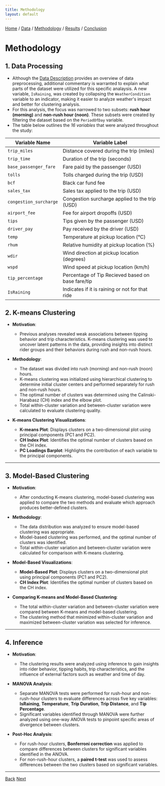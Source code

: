 ```yaml
---
title: Methodology
layout: default
--- 
```

[Home](index.md) / [Data](Data.md) / [Methodology](Methodology.md) / [Results](Results.md) / [Conclusion](Conclusion.md)


# **Methodology**

## 1. **Data Processing**
- Although the [Data Description](Data.md) provides an overview of data preprocessing, additional commentary is warranted to explain what parts of the dataset were utilized for this specific analaysis. A new variable, `IsRaining`, was created by collapsing the `WeatherCondition` variable to an indicator, making it easier to analyze weather's impact and better for clustering analysis.
- For this analysis, the focus was narrowed to two subsets: **rush hour (morning)** and **non-rush hour (noon)**. These subsets were created by filtering the dataset based on the `PeriodOfDay` variable.
- The table below outlines the *16 variables* that were analyzed throughout the study:

| Variable Name          | Variable Label                                           |
|------------------------|----------------------------------------------------------|
| `trip_miles`            | Distance covered during the trip (miles)                |
| `trip_time`             | Duration of the trip (seconds)                          |
| `base_passenger_fare`   | Fare paid by the passenger (USD)                        |
| `tolls`                 | Tolls charged during the trip (USD)                     |
| `bcf`                   | Black car fund fee                                      |
| `sales_tax`             | Sales tax applied to the trip (USD)                     |
| `congestion_surcharge`  | Congestion surcharge applied to the trip (USD)          |
| `airport_fee`           | Fee for airport dropoffs (USD)                          |
| `tips`                  | Tips given by the passenger (USD)                       |
| `driver_pay`            | Pay received by the driver (USD)                        |
| `temp`                  | Temperature at pickup location (°C)                     |
| `rhum`                  | Relative humidity at pickup location (%)                |
| `wdir`                  | Wind direction at pickup location (degrees)             |
| `wspd`                  | Wind speed at pickup location (km/h)                    |
| `tip_percentage`        | Percentage of Tip Recieved based on base fare/tip       |
| `IsRaining`             | Indicates if it is raining or not for that ride         |

## 2. **K-means Clustering**
- **Motivation**:
  - Previous analyses revealed weak associations between tipping behavior and trip characteristics. K-means clustering was used to uncover latent patterns in the data, providing insights into distinct rider groups and their behaviors during rush and non-rush hours.

- **Methodology**:
  - The dataset was divided into rush (morning) and non-rush (noon) hours.
  - K-means clustering was initialized using hierarchical clustering to determine initial cluster centers and performed separately for rush and non-rush hours.
  - The optimal number of clusters was determined using the Calinski-Harabasz (CH) index and the elbow plot.
  - Total within-cluster variation and between-cluster variation were calculated to evaluate clustering quality.

- **K-means Clustering Visualizations**:
  - **K-means Plot**: Displays clusters on a two-dimensional plot using principal components (PC1 and PC2).
  - **CH Index Plot**: Identifies the optimal number of clusters based on the CH index.
  - **PC Loadings Barplot**: Highlights the contribution of each variable to the principal components.

---

## 3. **Model-Based Clustering**
- **Motivation**:
  - After conducting K-means clustering, model-based clustering was applied to compare the two methods and evaluate which approach produces better-defined clusters.

- **Methodology**:
  - The data distribution was analyzed to ensure model-based clustering was appropriate.
  - Model-based clustering was performed, and the optimal number of clusters was identified.
  - Total within-cluster variation and between-cluster variation were calculated for comparison with K-means clustering.

- **Model-Based Visualizations**:
  - **Model-Based Plot**: Displays clusters on a two-dimensional plot using principal components (PC1 and PC2).
  - **CH Index Plot**: Identifies the optimal number of clusters based on the CH index.

- **Comparing K-means and Model-Based Clustering**:
  - The total within-cluster variation and between-cluster variation were compared between K-means and model-based clustering.
  - The clustering method that minimized within-cluster variation and maximized between-cluster variation was selected for inference.

---

## **4. Inference**

- **Motivation**:
  - The clustering results were analyzed using inference to gain insights into rider behavior, tipping habits, trip characteristics, and the influence of external factors such as weather and time of day. 

- **MANOVA Analysis**:
  - Separate MANOVA tests were performed for rush-hour and non-rush-hour clusters to evaluate differences across five key variables: **IsRaining**, **Temperature**, **Trip Duration**, **Trip Distance**, and **Tip Percentage**.
  - Significant variables identified through MANOVA were further analyzed using one-way ANOVA tests to pinpoint specific areas of divergence between clusters.

- **Post-Hoc Analysis**:
  - For rush-hour clusters, **Bonferroni correction** was applied to compare differences between clusters for significant variables identified in the ANOVA.
  - For non-rush-hour clusters, a **paired t-test** was used to assess differences between the two clusters based on significant variables.

---

[Back](Data.md)      [Next](Results.md)        
